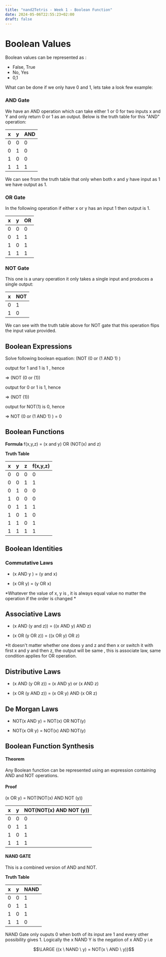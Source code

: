 ```yaml
---
title: "nand2Tetris - Week 1 - Boolean Function"
date: 2024-05-06T22:55:23+02:00
draft: false
---
```



# Boolean Values

Boolean values can be represented as :
- False, True
- No, Yes
- 0,1

What can be done if we only have 0 and 1, lets take a look few example:

### AND Gate
We have an AND operation which can take either 1 or 0 for two inputs x and Y and only return 0 or 1 as an output. Below is the truth table for this "AND" operation:

<!-- <div style="overflow-x:auto;"> -->
| x   | y   | AND |
| --- | --- | --- |
| 0   | 0   | 0   |
| 0   | 1   | 0   |
| 1   | 0   | 0   |
| 1   | 1   | 1   |
<!-- </div> -->




We can see from the truth table that only when both x and y have input as 1 we have output as 1. 


### OR Gate
In the following operation if either x or y has an input 1 then output is 1.

<!-- <div style="overflow-x:auto;"> -->

| x   | y   | OR  |
| --- | --- | --- |
| 0   | 0   | 0   |
| 0   | 1   | 1   |
| 1   | 0   | 1   |
| 1   | 1   | 1   |
<!-- </div> -->

### NOT Gate
This one is a unary operation it only takes a single input and produces a single output:

<!-- <div style="overflow-x:auto;"> -->

| x   | NOT |
| --- | --- |
| 0   | 1   |
| 1   | 0   |
<!-- </div> -->
We can see with the truth table above for NOT gate that this operation flips the input value provided. 

  

## Boolean Expressions

  

Solve following boolean equation: (NOT (0 or (1 AND 1) )


output for 1 and 1 is 1 , hence

=> (NOT (0 or (1))

  

output for 0 or 1 is 1, hence

=> (NOT (1))

  

output for NOT(1) is 0, hence

=> NOT (0 or (1 AND 1) ) = 0

  

## Boolean Functions

  
**Formula**
f(x,y,z) = (x and y) OR (NOT(x) and z)  

**Truth Table**

<!-- <div style="overflow-x:auto;"> -->
| x   | y   | z   | f(x,y,z) |
| --- | --- | --- | -------- |
| 0   | 0   | 0   | 0        |
| 0   | 0   | 1   | 1        |
| 0   | 1   | 0   | 0        |
| 1   | 0   | 0   | 0        |
| 0   | 1   | 1   | 1        |
| 1   | 0   | 1   | 0        |
| 1   | 1   | 0   | 1        |
| 1   | 1   | 1   | 1        |
<!-- </div> -->  

## Boolean Identities

  

### Commutative Laws

- (x AND y ) = (y and x)

- (x OR y) = (y OR x)


*Whatever the value of x, y is , it is always equal value no matter the operation if the order is changed *

  
## Associative Laws

- (x AND (y and z)) = ((x AND y) AND z)

- (x OR (y OR z)) = ((x OR y) OR z)


*It doesn't matter whether one does y and z and then x or switch it with first x and y and then z, the output will be same , this is associate law, same condition applies for OR operation.


## Distributive Laws

- (x AND (y OR z)) = (x AND y) or (x AND z)

- (x OR (y AND z)) = (x OR y) AND (x OR z)

  

## De Morgan Laws

- NOT(x AND y) = NOT(x) OR NOT(y)

- NOT(x OR y) = NOT(x) AND NOT(y)

## Boolean Function Synthesis

#### Theorem
Any Boolean function can be represented using an expression containing AND and NOT operations.

#### Proof
(x OR y) = NOT(NOT(x) AND NOT (y))

<!-- <div style="overflow-x:auto;"> -->
| x   | y   | NOT(NOT(x) AND NOT (y)) |
| --- | --- | ----------------------- |
| 0   | 0   | 0                       |
| 0   | 1   | 1                       |
| 1   | 0   | 1                       |
| 1   | 1   | 1                       |
<!-- </div> --> 

#### NAND GATE
This is a combined version of AND and NOT.

**Truth Table**
<!-- <div style="overflow-x:auto;"> -->
| x   | y   | NAND |
| --- | --- | ---- |
| 0   | 0   | 1    |
| 0   | 1   | 1    |
| 1   | 0   | 1    |
| 1   | 1   | 0    |
<!-- </div> --> 

NAND Gate only ouputs 0 when both of its input are 1 and every other possibility gives 1. 
Logically the x NAND Y is the negation of x AND y i.e 

$$\LARGE {(x \ NAND \ y) = NOT(x \ AND \ y)}$$
 




